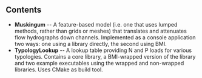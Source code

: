 ## Contents

- **Muskingum** -- A feature-based model (i.e. one that uses lumped methods, rather than grids or meshes) that translates and attenuates flow hydrographs down channels. Implemented as a console application two ways: one using a library directly, the second using BMI.
- **TypologyLookup** -- A lookup table providing N and P loads for various typologies. Contains a core library, a BMI-wrapped version of the library and two example executables using the wrapped and non-wrapped libraries. Uses CMake as build tool.
